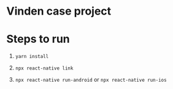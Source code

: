 # Vinden case project

# Steps to run

1. `yarn install`

2. `npx react-native link`

3. `npx react-native run-android` or `npx react-native run-ios`
